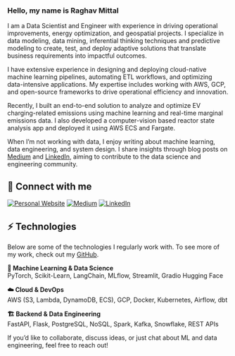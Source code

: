 ### Hello, my name is Raghav Mittal

I am a Data Scientist and Engineer with experience in driving operational improvements, energy optimization, and geospatial projects. I specialize in data modeling, data mining, inferential thinking techniques and predictive modeling to create, test, and deploy adaptive solutions that translate business requirements into impactful outcomes. 

I have extensive experience in designing and deploying cloud-native machine learning pipelines, automating ETL workflows, and optimizing data-intensive applications. My expertise includes working with AWS, GCP, and open-source frameworks to drive operational efficiency and innovation.

Recently, I built an end-to-end solution to analyze and optimize EV charging-related emissions using machine learning and real-time marginal emissions data. I also developed a computer-vision based reactor state analysis app and deployed it using AWS ECS and Fargate.

When I’m not working with data, I enjoy writing about machine learning, data engineering, and system design. I share insights through blog posts on [Medium](https://medium.com/@raghavmittal) and [LinkedIn](https://www.linkedin.com/in/raghav-mittal/), aiming to contribute to the data science and engineering community.

## 🔗 Connect with me
<a href="https://raghavmits.github.io" target="_blank"><img alt="Personal Website" src="https://img.shields.io/badge/Personal%20Website-%2312100E.svg?&style=for-the-badge&logoColor=white" /></a>
<a href="https://medium.com/@raghavmittal" target="_blank"><img alt="Medium" src="https://img.shields.io/badge/medium-%2312100E.svg?&style=for-the-badge&logo=medium&logoColor=white" /></a>
<a href="https://www.linkedin.com/in/raghav-mittal/" target="_blank"><img alt="LinkedIn" src="https://img.shields.io/badge/linkedin-%230077B5.svg?&style=for-the-badge&logo=linkedin&logoColor=white" /></a>

## ⚡ Technologies

Below are some of the technologies I regularly work with. To see more of my work, check out my [GitHub](https://github.com/raghavmits).

**🤖 Machine Learning & Data Science**  
PyTorch, Scikit-Learn, LangChain, MLflow, Streamlit, Gradio Hugging Face

**☁️ Cloud & DevOps**  
AWS (S3, Lambda, DynamoDB, ECS), GCP, Docker, Kubernetes, Airflow, dbt

**🏗️ Backend & Data Engineering**  
FastAPI, Flask, PostgreSQL, NoSQL, Spark, Kafka, Snowflake, REST APIs

If you’d like to collaborate, discuss ideas, or just chat about ML and data engineering, feel free to reach out!



<!--
**raghavmits/raghavmits** is a ✨ _special_ ✨ repository because its `README.md` (this file) appears on your GitHub profile.

Here are some ideas to get you started:

- 🔭 I’m currently working on ...
- 🌱 I’m currently learning ...
- 👯 I’m looking to collaborate on ...
- 🤔 I’m looking for help with ...
- 💬 Ask me about ...
- 📫 How to reach me: ...
- 😄 Pronouns: ...
- ⚡ Fun fact: ...
-->



